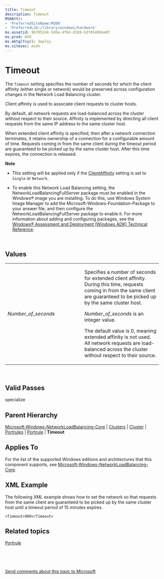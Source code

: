 ```yaml
---
title: Timeout
description: Timeout
MSHAttr:
- 'PreferredSiteName:MSDN'
- 'PreferredLib:/library/windows/hardware'
ms.assetid: 9b7852d4-5d0a-4f6d-81b9-b3f85486be0f
ms.prod: W10
ms.mktglfcycl: deploy
ms.sitesec: msdn
---
```


# Timeout


The `Timeout` setting specifies the number of seconds for which the client affinity (either single or network) would be preserved across configuration changes in the Network Load Balancing cluster.

Client affinity is used to associate client requests to cluster hosts.

By default, all network requests are load-balanced across the cluster without respect to their source. Affinity is implemented by directing all client requests from the same IP address to the same cluster host.

When extended client affinity is specified, then after a network connection terminates, it retains ownership of a connection for a configurable amount of time. Requests coming in from the same client during the timeout period are guaranteed to be picked up by the same cluster host. After this time expires, the connection is released.

**Note**  
-   This setting will be applied only if the [ClientAffinity](microsoft-windows-networkloadbalancing-coreclustersclusterportrulesportruleclientaffinity.md) setting is set to `Single` or `Network`.

-   To enable this Network Load Balancing setting, the NetworkLoadBalancingFullServer package must be enabled in the Windows® image you are installing. To do this, use Windows System Image Manager to add the Microsoft-Windows-Foundation-Package to your answer file, and then configure the NetworkLoadBalancingFullServer package to enable it. For more information about adding and configuring packages, see the [Windows® Assessment and Deployment (Windows ADK) Technical Reference](http://go.microsoft.com/fwlink/?LinkId=206587).

 

## Values


<table>
<colgroup>
<col width="50%" />
<col width="50%" />
</colgroup>
<tbody>
<tr class="odd">
<td><p><em>Number_of_seconds</em></p></td>
<td><p>Specifies a number of seconds for extended client affinity. During this time, requests coming in from the same client are guaranteed to be picked up by the same cluster host.</p>
<p><em>Number_of_seconds</em> is an integer value.</p>
<p>The default value is 0, meaning extended affinity is not used. All network requests are load-balanced across the cluster without respect to their source.</p></td>
</tr>
</tbody>
</table>

 

## Valid Passes


specialize

## Parent Hierarchy


[Microsoft-Windows-NetworkLoadBalancing-Core](microsoft-windows-networkloadbalancing-core-win7-microsoft-windows-networkloadbalancing-core.md) | [Clusters](microsoft-windows-networkloadbalancing-coreclusters.md) | [Cluster](microsoft-windows-networkloadbalancing-coreclusterscluster.md) | [Portrules](microsoft-windows-networkloadbalancing-coreclustersclusterportrules.md) | [Portrule](microsoft-windows-networkloadbalancing-coreclustersclusterportrulesportrule.md) | **Timeout**

## Applies To


For the list of the supported Windows editions and architectures that this component supports, see [Microsoft-Windows-NetworkLoadBalancing-Core](microsoft-windows-networkloadbalancing-core-win7-microsoft-windows-networkloadbalancing-core.md).

## XML Example


The following XML example shows how to set the network so that requests from the same client are guaranteed to be picked up by the same cluster host until a timeout period of 15 minutes expires.

``` syntax
<Timeout>900</Timeout>
```

## Related topics


[Portrule](microsoft-windows-networkloadbalancing-coreclustersclusterportrulesportrule.md)

 

 

[Send comments about this topic to Microsoft](mailto:wsddocfb@microsoft.com?subject=Documentation%20feedback%20%5Bp_unattend\p_unattend%5D:%20Timeout%20%20RELEASE:%20%2810/3/2016%29&body=%0A%0APRIVACY%20STATEMENT%0A%0AWe%20use%20your%20feedback%20to%20improve%20the%20documentation.%20We%20don't%20use%20your%20email%20address%20for%20any%20other%20purpose,%20and%20we'll%20remove%20your%20email%20address%20from%20our%20system%20after%20the%20issue%20that%20you're%20reporting%20is%20fixed.%20While%20we're%20working%20to%20fix%20this%20issue,%20we%20might%20send%20you%20an%20email%20message%20to%20ask%20for%20more%20info.%20Later,%20we%20might%20also%20send%20you%20an%20email%20message%20to%20let%20you%20know%20that%20we've%20addressed%20your%20feedback.%0A%0AFor%20more%20info%20about%20Microsoft's%20privacy%20policy,%20see%20http://privacy.microsoft.com/default.aspx. "Send comments about this topic to Microsoft")





